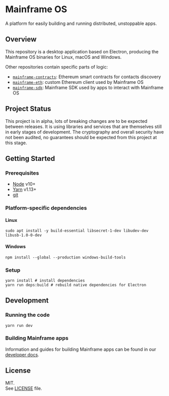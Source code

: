 # Mainframe OS

A platform for easily building and running distributed, unstoppable apps.

## Overview

This repository is a desktop application based on Electron, producing the Mainframe OS binaries for Linux, macOS and Windows.

Other repositories contain specific parts of logic:

- [`mainframe-contracts`](https://github.com/MainframeHQ/mainframe-contracts): Ethereum smart contracts for contacts discovery
- [`mainframe-eth`](https://github.com/MainframeHQ/mainframe-eth): custom Ethereum client used by Mainframe OS
- [`mainframe-sdk`](https://github.com/MainframeHQ/mainframe-sdk): Mainframe SDK used by apps to interact with Mainframe OS

## Project Status

This project is in alpha, lots of breaking changes are to be expected between releases. It is using libraries and services that are themselves still in early stages of development. The cryptography and overall security have not been audited, no guarantees should be expected from this project at this stage.

## Getting Started

### Prerequisites

- [Node](https://nodejs.org/en/) v10+
- [Yarn](https://yarnpkg.com/en/) v1.13+
- [git](https://git-scm.com/)

### Platform-specific dependencies

#### Linux

```
sudo apt install -y build-essential libsecret-1-dev libudev-dev libusb-1.0-0-dev
```

#### Windows

```
npm install --global --production windows-build-tools
```

### Setup

```
yarn install # install dependencies
yarn run deps:build # rebuild native dependencies for Electron
```

## Development

### Running the code

```
yarn run dev
```

### Building Mainframe apps

Information and guides for building Mainframe apps can be found in our [developer docs](https://docs.mainframeos.com/docs/build-dapps).

## License

MIT.\
See [LICENSE](LICENSE) file.
